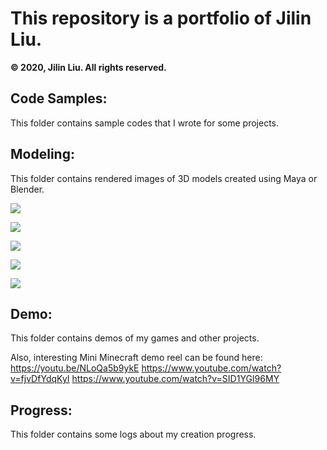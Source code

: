 This repository is a portfolio of Jilin Liu.
===============

**© 2020, Jilin Liu. All rights reserved.** 

Code Samples:
---------
This folder contains sample codes that I wrote for some projects.

Modeling:
---------
This folder contains rendered images of 3D models created using Maya or Blender.

![](./Modeling/chess2.jpg)

![](./Modeling/Hamster1.jpg)

![](./Modeling/Shuttlecock2.jpg)

![](./Modeling/character1.jpg)

![](./Modeling/Pub4.jpg)

Demo:
-------------
This folder contains demos of my games and other projects.

Also, interesting Mini Minecraft demo reel can be found here:
https://youtu.be/NLoQa5b9ykE
https://www.youtube.com/watch?v=fjvDfYdqKyI
https://www.youtube.com/watch?v=SID1YGI96MY

Progress:
----------
This folder contains some logs about my creation progress.